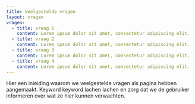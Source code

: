 ```yaml
---
title: Veelgestelde vragen
layout: vragen
vragen:
  - title: vraag 1
    content: Lorem ipsum dolor sit amet, consectetur adipiscing elit. 
  - title: vraag 2
    content: Lorem ipsum dolor sit amet, consectetur adipiscing elit.
  - title: vraag 3
    content: Lorem ipsum dolor sit amet, consectetur adipiscing elit. 
  - title: vraag 4
    content: Lorem ipsum dolor sit amet, consectetur adipiscing elit.
---
```


Hier een inleiding waarom we veelgestelde vragen als pagina hebben aangemaakt. Keyword keyword lachen lachen en zorg dat we de gebruiker informeren over wat ze hier kunnen verwachten.  